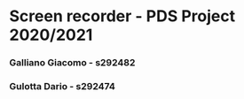 # Screen recorder - PDS Project 2020/2021


### Galliano Giacomo - s292482
### Gulotta Dario - s292474
